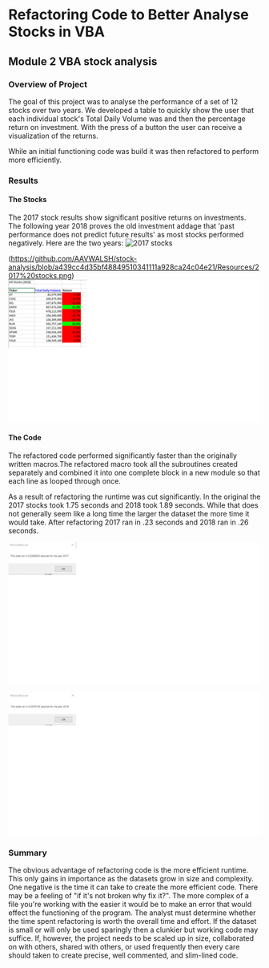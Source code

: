 # Refactoring Code to Better Analyse Stocks in VBA
## Module 2 VBA stock analysis


### Overview of Project
The goal of this project was to analyse the performance of a set of 12 stocks over two years. We developed a table to quickly show the user that each individual stock's Total Daily Volume was and then the percentage return on investment. With the press of a button the user can receive a visualization of the returns.

While an initial functioning code was build it was then refactored to perform more efficiently.

### Results
#### The Stocks
The 2017 stock results show significant positive returns on investments. The following year 2018 proves the old investment addage that 'past performance does not predict future results' as most stocks performed negatively. 
Here are the two years:
![2017 stocks](/../main/stock-analysis/Resources/2017_stocks.png)

(https://github.com/AAVWALSH/stock-analysis/blob/a439cc4d35bf48849510341111a928ca24c04e21/Resources/2017%20stocks.png)
![2018 Stocks](https://github.com/AAVWALSH/stock-analysis/blob/a439cc4d35bf48849510341111a928ca24c04e21/Resources/2018%20stocks.png)

#### The Code
The refactored code performed significantly faster than the originally written macros.The refactored macro took all the subroutines created separately and combined it into one complete block in a new module so that each line as looped through once.

As a result of refactoring the runtime was cut significantly. In the original the 2017 stocks took 1.75 seconds and 2018 took 1.89 seconds. While that does not generally seem like a long time the larger the dataset the more time it would take. After refactoring 2017 ran in .23 seconds and 2018 ran in .26 seconds.

![Runtime after refactoring 2017](https://github.com/AAVWALSH/stock-analysis/blob/a439cc4d35bf48849510341111a928ca24c04e21/Resources/VBA_Challenge_2017.png)

![Runtime after refactoring 2018](https://github.com/AAVWALSH/stock-analysis/blob/a439cc4d35bf48849510341111a928ca24c04e21/Resources/VBA_Challenge_2018.png)

### Summary
The obvious advantage of refactoring code is the more efficient runtime. This only gains in importance as the datasets grow in size and complexity. One negative is the time it can take to create the more efficient code. There may be a feeling of "if it's not broken why fix it?". The more complex of a file you're working with the easier it would be to make an error that would effect the functioning of the program. The analyst must determine whether the time spent refactoring is worth the overall time and effort. If the dataset is small or will only be used sparingly then a clunkier but working code may suffice. If, however, the project needs to be scaled up in size, collaborated on with others, shared with others, or used frequently then every care should taken to create precise, well commented, and slim-lined code. 
